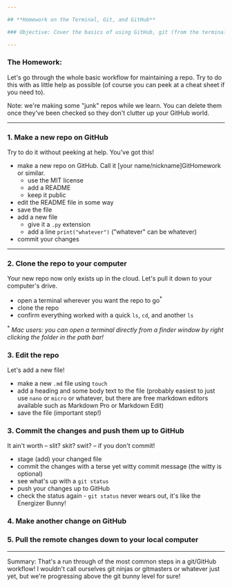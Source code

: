 ```yaml
---

## **Homework on the Terminal, Git, and GitHub**

### Objective: Cover the basics of using GitHub, git (from the terminal), and keeping a repo synched.

---
```


### **The Homework:**
Let's go through the whole basic workflow for maintaining a repo. Try to do this with as little help as possible (of course you can peek at a cheat sheet if you need to). 

Note: we're making some "junk" repos while we learn. You can delete them once they've been checked so they don't clutter up your GitHub world.

---

### 1. Make a new repo on GitHub
Try to do it without peeking at help. You've got this!

* make a new repo on GitHub. Call it [your name/nickname]GitHomework or similar.
  - use the MIT license
  - add a README
  - keep it public 
* edit the README file in some way
* save the file
* add a new file 
  - give it a `.py` extension
  - add a line `print("whatever")` ("whatever" can be whatever)
* commit your changes

---

### 2. Clone the repo to your computer
Your new repo now only exists up in the cloud. Let's pull it down to your computer's drive.

* open a terminal wherever you want the repo to go<sup>*</sup>
* clone the repo
* confirm everything worked with a quick `ls`, `cd`, and another `ls`

<sup>*</sup> *Mac users: you can open a terminal directly from a finder window by right clicking the folder in the path bar!*

### 3. Edit the repo
Let's add a new file!

* make a new `.md` file using `touch`
* add a heading and some body text to the file (probably easiest to just use `nano` or `micro` or whatever, but there are free markdown editors available such as Markdown Pro or Markdown Edit)
* save the file (important step!)

### 3. Commit the changes and push them up to GitHub
It ain't worth – slit? skit? swit? – if you don't commit!

* stage (add) your changed file
* commit the changes with a terse yet witty commit message (the witty is optional)
* see what's up with a `git status`
* push your changes up to GitHub
* check the status again - `git status` never wears out, it's like the Energizer Bunny!

### 4. Make another change on GitHub

### 5. Pull the remote changes down to your local computer

---
Summary: That's a run through of the most common steps in a git/GitHub workflow! I wouldn't call ourselves git ninjas or gitmasters or whatever just yet, but we're progressing above the git bunny level for sure!
